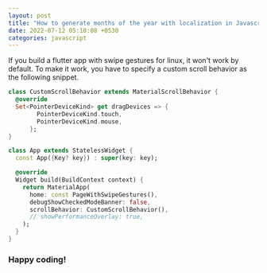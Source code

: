 ```yaml
---
layout: post
title: "How to generate months of the year with localization in Javascript?"
date: 2022-07-12 05:10:08 +0530
categories: javascript
---
```


If you build a flutter app with swipe gestures for linux, it won't work by default. To make it work, you have to specify a custom scroll behavior as the following snippet.

```dart
class CustomScrollBehavior extends MaterialScrollBehavior {
  @override
  Set<PointerDeviceKind> get dragDevices => {
        PointerDeviceKind.touch,
        PointerDeviceKind.mouse,
      };
}

class App extends StatelessWidget {
  const App({Key? key}) : super(key: key);

  @override
  Widget build(BuildContext context) {
    return MaterialApp(
      home: const PageWithSwipeGestures(),
      debugShowCheckedModeBanner: false,
      scrollBehavior: CustomScrollBehavior(),
      // showPerformanceOverlay: true,
    );
  }
}
```

### Happy coding!
